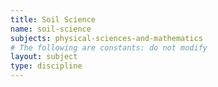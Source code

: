 ```yaml
---
title: Soil Science
name: soil-science
subjects: physical-sciences-and-mathematics
# The following are constants: do not modify
layout: subject
type: discipline
---
```

